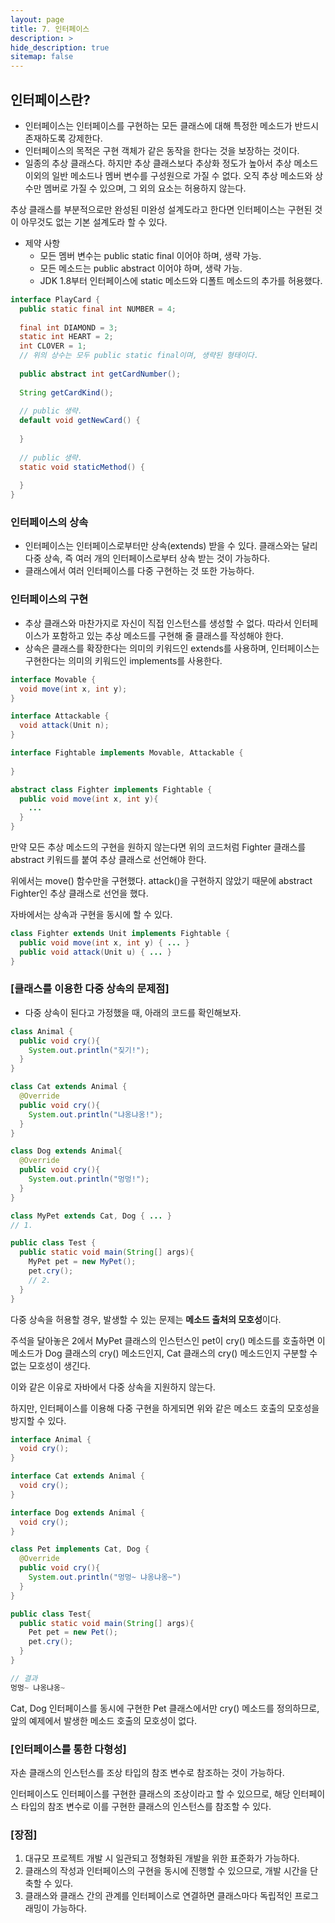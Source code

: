 ```yaml
---
layout: page
title: 7. 인터페이스
description: >
hide_description: true
sitemap: false
---
```


## 인터페이스란?

- 인터페이스는 인터페이스를 구현하는 모든 클래스에 대해 특정한 메소드가 반드시 존재하도록 강제한다.
- 인터페이스의 목적은 구현 객체가 같은 동작을 한다는 것을 보장하는 것이다.
- 일종의 추상 클래스다. 하지만 추상 클래스보다 추상화 정도가 높아서 추상 메소드 이외의 일반 메소드나 멤버 변수를 구성원으로 가질 수 없다. 오직 추상 메소드와 상수만 멤버로 가질 수 있으며, 그 외의 요소는 허용하지 않는다.



추상 클래스를 부분적으로만 완성된 미완성 설계도라고 한다면 인터페이스는 구현된 것이 아무것도 없는 기본 설계도라 할 수 있다.



- 제약 사항
    - 모든 멤버 변수는 public static final 이어야 하며, 생략 가능.
    - 모든 메소드는 public abstract 이어야 하며, 생략 가능.
    - JDK 1.8부터 인터페이스에 static 메소드와 디폴트 메소드의 추가를 허용했다.



```java
interface PlayCard {
  public static final int NUMBER = 4;
  
  final int DIAMOND = 3;
  static int HEART = 2;
  int CLOVER = 1;
  // 위의 상수는 모두 public static final이며, 생략된 형태이다.
  
  public abstract int getCardNumber();
  
  String getCardKind();
  
  // public 생략.
  default void getNewCard() {
    
  }
  
  // public 생략.
  static void staticMethod() {
    
  }
}
```



### 인터페이스의 상속

- 인터페이스는 인터페이스로부터만 상속(extends) 받을 수 있다. 클래스와는 달리 다중 상속, 즉 여러 개의 인터페이스로부터 상속 받는 것이 가능하다.
- 클래스에서 여러 인터페이스를 다중 구현하는 것 또한 가능하다.



### 인터페이스의 구현

- 추상 클래스와 마찬가지로 자신이 직접 인스턴스를 생성할 수 없다. 따라서 인터페이스가 포함하고 있는 추상 메소드를 구현해 줄 클래스를 작성해야 한다.
- 상속은 클래스를 확장한다는 의미의 키워드인 extends를 사용하며, 인터페이스는 구현한다는 의미의 키워드인 implements를 사용한다.



```java
interface Movable {
  void move(int x, int y);
}

interface Attackable {
  void attack(Unit n);
}

interface Fightable implements Movable, Attackable {
  
}

abstract class Fighter implements Fightable {
  public void move(int x, int y){
    ...
  }
}
```



만약 모든 추상 메소드의 구현을 원하지 않는다면 위의 코드처럼 Fighter 클래스를 abstract 키워드를 붙여 추상 클래스로 선언해야 한다.

위에서는 move() 함수만을 구현했다. attack()을 구현하지 않았기 때문에 abstract Fighter인 추상 클래스로 선언을 했다.

자바에서는 상속과 구현을 동시에 할 수 있다.

```java
class Fighter extends Unit implements Fightable {
  public void move(int x, int y) { ... }
  public void attack(Unit u) { ... }
}
```



### [클래스를 이용한 다중 상속의 문제점]

- 다중 상속이 된다고 가정했을 때, 아래의 코드를 확인해보자.

```java
class Animal {
  public void cry(){
    System.out.println("짖기!");
  }
}

class Cat extends Animal {
  @Override
  public void cry(){
    System.out.println("냐옹냐옹!");
  }
}

class Dog extends Animal{
  @Override
  public void cry(){
    System.out.println("멍멍!");
  }
}

class MyPet extends Cat, Dog { ... }
// 1.

public class Test {
  public static void main(String[] args){
    MyPet pet = new MyPet();
    pet.cry();
    // 2.
  }
}
```



다중 상속을 허용할 경우, 발생할 수 있는 문제는 **메소드 출처의 모호성**이다.

주석을 달아놓은 2에서 MyPet 클래스의 인스턴스인 pet이 cry() 메소드를 호출하면 이 메소드가 Dog 클래스의 cry() 메소드인지, Cat 클래스의 cry() 메소드인지 구분할 수 없는 모호성이 생긴다.

이와 같은 이유로 자바에서 다중 상속을 지원하지 않는다.



하지만, 인터페이스를 이용해 다중 구현을 하게되면 위와 같은 메소드 호출의 모호성을 방지할 수 있다.

```java
interface Animal {
  void cry();
}

interface Cat extends Animal {
  void cry();
}

interface Dog extends Animal {
  void cry();
}

class Pet implements Cat, Dog {
  @Override
  public void cry(){
    System.out.println("멍멍~ 냐옹냐옹~")
  }
}

public class Test{
  public static void main(String[] args){
    Pet pet = new Pet();
    pet.cry();
  }
}

// 결과
멍멍~ 냐옹냐옹~
```



Cat, Dog 인터페이스를 동시에 구현한 Pet 클래스에서만 cry() 메소드를 정의하므로, 앞의 예제에서 발생한 메소드 호출의 모호성이 없다.



### [인터페이스를 통한 다형성]

자손 클래스의 인스턴스를 조상 타입의 참조 변수로 참조하는 것이 가능하다.

인터페이스도 인터페이스를 구현한 클래스의 조상이라고 할 수 있으므로, 해당 인터페이스 타입의 참조 변수로 이를 구현한 클래스의 인스턴스를 참조할 수 있다.



### [장점]

1. 대규모 프로젝트 개발 시 일관되고 정형화된 개발을 위한 표준화가 가능하다.
2. 클래스의 작성과 인터페이스의 구현을 동시에 진행할 수 있으므로, 개발 시간을 단축할 수 있다.
3. 클래스와 클래스 간의 관계를 인터페이스로 연결하면 클래스마다 독립적인 프로그래밍이 가능하다.